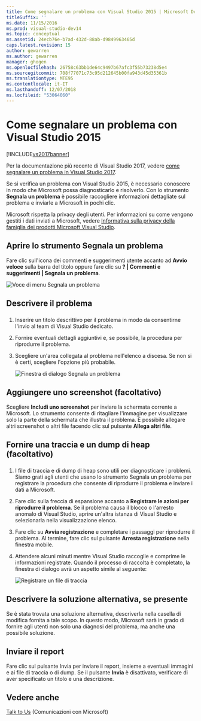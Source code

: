 ```yaml
---
title: Come segnalare un problema con Visual Studio 2015 | Microsoft Docs
titleSuffix: ''
ms.date: 11/15/2016
ms.prod: visual-studio-dev14
ms.topic: conceptual
ms.assetid: 24ecb76e-b7ad-432d-88ab-d9849963465d
caps.latest.revision: 15
author: gewarren
ms.author: gewarren
manager: ghogen
ms.openlocfilehash: 26758c63bb1de64c9497b67afc3f55b73238d5e4
ms.sourcegitcommit: 708f77071c73c95d212645b00fa943d45d35361b
ms.translationtype: MTE95
ms.contentlocale: it-IT
ms.lasthandoff: 12/07/2018
ms.locfileid: "53064060"
---
```

# <a name="how-to-report-a-problem-with-visual-studio-2015"></a>Come segnalare un problema con Visual Studio 2015
[!INCLUDE[vs2017banner](../includes/vs2017banner.md)]

Per la documentazione più recente di Visual Studio 2017, vedere [come segnalare un problema in Visual Studio 2017](/visualstudio/ide/how-to-report-a-problem-with-visual-studio-2017).

Se si verifica un problema con Visual Studio 2015, è necessario conoscere in modo che Microsoft possa diagnosticarlo e risolverlo.  Con lo strumento **Segnala un problema** è possibile raccogliere informazioni dettagliate sul problema e inviarle a Microsoft in pochi clic.

 Microsoft rispetta la privacy degli utenti. Per informazioni su come vengono gestiti i dati inviati a Microsoft, vedere [Informativa sulla privacy della famiglia dei prodotti Microsoft Visual Studio](https://www.visualstudio.com/en-us/dn948229).

## <a name="open-the-report-a-problem-tool"></a>Aprire lo strumento Segnala un problema
 Fare clic sull'icona dei commenti e suggerimenti utente accanto ad **Avvio veloce** sulla barra del titolo oppure fare clic su **? &#124; Commenti e suggerimenti &#124; Segnala un problema**.

 ![Voce di menu Segnala un problema](../ide/media/report-a-problem-menu-item.png "Voce di menu Segnala un problema")

## <a name="describe-the-problem"></a>Descrivere il problema

###  <a name="describe_the_problem"></a>

1. Inserire un titolo descrittivo per il problema in modo da consentirne l'invio al team di Visual Studio dedicato.

2. Fornire eventuali dettagli aggiuntivi e, se possibile, la procedura per riprodurre il problema.

3. Scegliere un'area collegata al problema nell'elenco a discesa. Se non si è certi, scegliere l'opzione più probabile.

   ![Finestra di dialogo Segnala un problema](../ide/media/report-a-problem-dialog.png "Finestra di dialogo Segnala un problema")

## <a name="provide-a-screenshot-optional"></a>Aggiungere uno screenshot (facoltativo)
 Scegliere **Includi uno screenshot** per inviare la schermata corrente a Microsoft. Lo strumento consente di ritagliare l'immagine per visualizzare solo la parte della schermata che illustra il problema. È possibile allegare altri screenshot o altri file facendo clic sul pulsante **Allega altri file**.

## <a name="provide-a-trace-and-heap-dump-optional"></a>Fornire una traccia e un dump di heap (facoltativo)

###  <a name="provide_a_trace_and_heap_dump"></a>

1.  I file di traccia e di dump di heap sono utili per diagnosticare i problemi.   Siamo grati agli utenti che usano lo strumento Segnala un problema per registrare la procedura che consente di riprodurre il problema e inviare i dati a Microsoft.

2.  Fare clic sulla freccia di espansione accanto a **Registrare le azioni per riprodurre il problema**. Se il problema causa il blocco o l'arresto anomalo di Visual Studio, aprire un'altra istanza di Visual Studio e selezionarla nella visualizzazione elenco.

3.  Fare clic su **Avvia registrazione** e completare i passaggi per riprodurre il problema. Al termine, fare clic sul pulsante **Arresta registrazione** nella finestra mobile.

4.  Attendere alcuni minuti mentre Visual Studio raccoglie e comprime le informazioni registrate. Quando il processo di raccolta è completato, la finestra di dialogo avrà un aspetto simile al seguente:

     ![Registrare un file di traccia](../ide/media/record-a-trace-file.png "Registrare un file di traccia")

## <a name="describe-the-workaround-if-there-is-one"></a>Descrivere la soluzione alternativa, se presente
 Se è stata trovata una soluzione alternativa, descriverla nella casella di modifica fornita a tale scopo. In questo modo, Microsoft sarà in grado di fornire agli utenti non solo una diagnosi del problema, ma anche una possibile soluzione.

## <a name="submit-the-report"></a>Inviare il report
 Fare clic sul pulsante Invia per inviare il report, insieme a eventuali immagini e ai file di traccia o di dump. Se il pulsante **Invia** è disattivato, verificare di aver specificato un titolo e una descrizione.

## <a name="see-also"></a>Vedere anche
 [Talk to Us](../ide/talk-to-us.md) (Comunicazioni con Microsoft)
